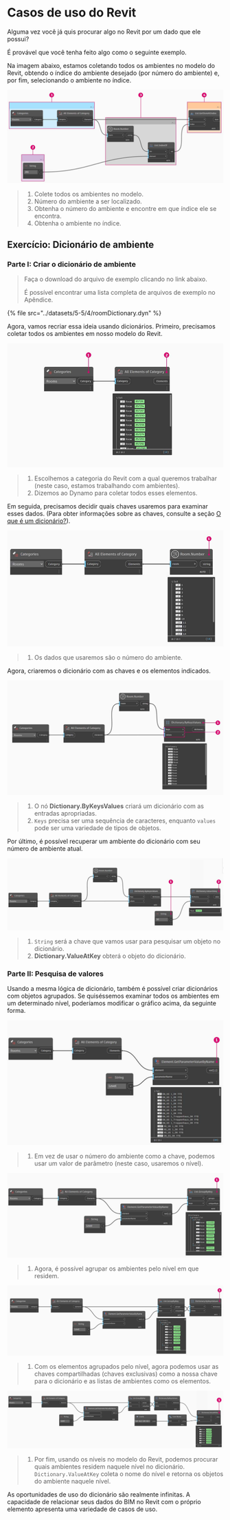 # Casos de uso do Revit

Alguma vez você já quis procurar algo no Revit por um dado que ele possui?

É provável que você tenha feito algo como o seguinte exemplo.

Na imagem abaixo, estamos coletando todos os ambientes no modelo do Revit, obtendo o índice do ambiente desejado (por número do ambiente) e, por fim, selecionando o ambiente no índice.

![](../images/5-5/4/dictionary-collectroominrevitmodel.jpg)

> 1. Colete todos os ambientes no modelo.
> 2. Número do ambiente a ser localizado.
> 3. Obtenha o número do ambiente e encontre em que índice ele se encontra.
> 4. Obtenha o ambiente no índice.

## Exercício: Dicionário de ambiente

### Parte I: Criar o dicionário de ambiente

> Faça o download do arquivo de exemplo clicando no link abaixo.
>
> É possível encontrar uma lista completa de arquivos de exemplo no Apêndice.

{% file src="../datasets/5-5/4/roomDictionary.dyn" %}

Agora, vamos recriar essa ideia usando dicionários. Primeiro, precisamos coletar todos os ambientes em nosso modelo do Revit.

![](../images/5-5/4/dictionary-exerciseI-01.jpg)

> 1. Escolhemos a categoria do Revit com a qual queremos trabalhar (neste caso, estamos trabalhando com ambientes).
> 2. Dizemos ao Dynamo para coletar todos esses elementos.

Em seguida, precisamos decidir quais chaves usaremos para examinar esses dados. (Para obter informações sobre as chaves, consulte a seção [O que é um dicionário?](9-1\_what-is-a-dictionary.md)).

![](../images/5-5/4/dictionary-exerciseI-02.jpg)

> 1. Os dados que usaremos são o número do ambiente.

Agora, criaremos o dicionário com as chaves e os elementos indicados.

![](../images/5-5/4/dictionary-exerciseI-03.jpg)

> 1. O nó **Dictionary.ByKeysValues** criará um dicionário com as entradas apropriadas.
> 2. `Keys` precisa ser uma sequência de caracteres, enquanto `values` pode ser uma variedade de tipos de objetos.

Por último, é possível recuperar um ambiente do dicionário com seu número de ambiente atual.

![](../images/5-5/4/dictionary-exerciseI-04.jpg)

> 1. `String` será a chave que vamos usar para pesquisar um objeto no dicionário.
> 2. **Dictionary.ValueAtKey** obterá o objeto do dicionário.

### Parte II: Pesquisa de valores

Usando a mesma lógica de dicionário, também é possível criar dicionários com objetos agrupados. Se quiséssemos examinar todos os ambientes em um determinado nível, poderíamos modificar o gráfico acima, da seguinte forma.

![](../images/5-5/4/dictionary-exerciseII-01.jpg)

> 1. Em vez de usar o número do ambiente como a chave, podemos usar um valor de parâmetro (neste caso, usaremos o nível).

![](../images/5-5/4/dictionary-exerciseII-02.jpg)

> 1. Agora, é possível agrupar os ambientes pelo nível em que residem.

![](../images/5-5/4/dictionary-exerciseII-03.jpg)

> 1. Com os elementos agrupados pelo nível, agora podemos usar as chaves compartilhadas (chaves exclusivas) como a nossa chave para o dicionário e as listas de ambientes como os elementos.

![](../images/5-5/4/dictionary-exerciseII-04.jpg)

> 1. Por fim, usando os níveis no modelo do Revit, podemos procurar quais ambientes residem naquele nível no dicionário. `Dictionary.ValueAtKey` coleta o nome do nível e retorna os objetos do ambiente naquele nível.

As oportunidades de uso do dicionário são realmente infinitas. A capacidade de relacionar seus dados do BIM no Revit com o próprio elemento apresenta uma variedade de casos de uso.
